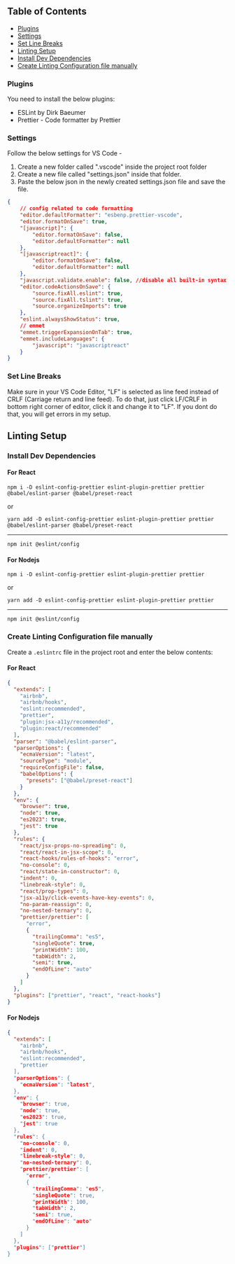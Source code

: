 ## Table of Contents

-   [Plugins](#plugins)
-   [Settings](#settings)
-   [Set Line Breaks](#set-line-breaks)
-   [Linting Setup](#linting-setup)
-   [Install Dev Dependencies](#install-dev-dependencies)
-   [Create Linting Configuration file manually](#create-linting-configuration-file-manually)

### Plugins

You need to install the below plugins:

-   ESLint by Dirk Baeumer
-   Prettier - Code formatter by Prettier

### Settings

Follow the below settings for VS Code -

1. Create a new folder called ".vscode" inside the project root folder
2. Create a new file called "settings.json" inside that folder.
3. Paste the below json in the newly created settings.json file and save the file.

```json
{
    // config related to code formatting
    "editor.defaultFormatter": "esbenp.prettier-vscode",
    "editor.formatOnSave": true,
    "[javascript]": {
        "editor.formatOnSave": false,
        "editor.defaultFormatter": null
    },
    "[javascriptreact]": {
        "editor.formatOnSave": false,
        "editor.defaultFormatter": null
    },
    "javascript.validate.enable": false, //disable all built-in syntax checking
    "editor.codeActionsOnSave": {
        "source.fixAll.eslint": true,
        "source.fixAll.tslint": true,
        "source.organizeImports": true
    },
    "eslint.alwaysShowStatus": true,
    // emmet
    "emmet.triggerExpansionOnTab": true,
    "emmet.includeLanguages": {
        "javascript": "javascriptreact"
    }
}
```

### Set Line Breaks

Make sure in your VS Code Editor, "LF" is selected as line feed instead of CRLF (Carriage return and line feed). To do that, just click LF/CRLF in bottom right corner of editor, click it and change it to "LF". If you dont do that, you will get errors in my setup.

## Linting Setup

### Install Dev Dependencies
#### For React
```
npm i -D eslint-config-prettier eslint-plugin-prettier prettier @babel/eslint-parser @babel/preset-react
```
or
```
yarn add -D eslint-config-prettier eslint-plugin-prettier prettier @babel/eslint-parser @babel/preset-react
```
-----------------------------------------------------------------
```
npm init @eslint/config
```
#### For Nodejs
```
npm i -D eslint-config-prettier eslint-plugin-prettier prettier
```
or
```
yarn add -D eslint-config-prettier eslint-plugin-prettier prettier
```
-----------------------------------------------------------------
```
npm init @eslint/config
```


### Create Linting Configuration file manually

Create a `.eslintrc` file in the project root and enter the below contents:

#### For React
```json
{
  "extends": [
    "airbnb",
    "airbnb/hooks",
    "eslint:recommended",
    "prettier",
    "plugin:jsx-a11y/recommended",
    "plugin:react/recommended"
  ],
  "parser": "@babel/eslint-parser",
  "parserOptions": {
    "ecmaVersion": "latest",
    "sourceType": "module",
    "requireConfigFile": false,
    "babelOptions": {
      "presets": ["@babel/preset-react"]
    }
  },
  "env": {
    "browser": true,
    "node": true,
    "es2023": true,
    "jest": true
  },
  "rules": {
    "react/jsx-props-no-spreading": 0,
    "react/react-in-jsx-scope": 0,
    "react-hooks/rules-of-hooks": "error",
    "no-console": 0,
    "react/state-in-constructor": 0,
    "indent": 0,
    "linebreak-style": 0,
    "react/prop-types": 0,
    "jsx-a11y/click-events-have-key-events": 0,
    "no-param-reassign": 0,
    "no-nested-ternary": 0,
    "prettier/prettier": [
      "error",
      {
        "trailingComma": "es5",
        "singleQuote": true,
        "printWidth": 100,
        "tabWidth": 2,
        "semi": true,
        "endOfLine": "auto"
      }
    ]
  },
  "plugins": ["prettier", "react", "react-hooks"]
}
```

#### For Nodejs
```json
{
  "extends": [
    "airbnb",
    "airbnb/hooks",
    "eslint:recommended",
    "prettier
  ],
  "parserOptions": {
    "ecmaVersion": "latest",
  },
  "env": {
    "browser": true,
    "node": true,
    "es2023": true,
    "jest": true
  },
  "rules": {
    "no-console": 0,
    "indent": 0,
    "linebreak-style": 0,
    "no-nested-ternary": 0,
    "prettier/prettier": [
      "error",
      {
        "trailingComma": "es5",
        "singleQuote": true,
        "printWidth": 100,
        "tabWidth": 2,
        "semi": true,
        "endOfLine": "auto"
      }
    ]
  },
  "plugins": ["prettier"]
}
```
